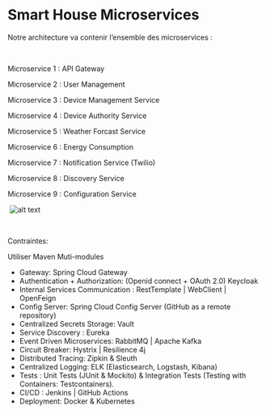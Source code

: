 # Smart House Microservices

Notre architecture va contenir l’ensemble des microservices :

​

Microservice 1 : API Gateway

Microservice 2 : User Management

Microservice 3 : Device Management Service

Microservice 4 : Device Authority Service

Microservice 5 : Weather Forcast Service

Microservice 6 : Energy Consumption

Microservice 7 : Notification Service (Twilio)

Microservice 8 : Discovery Service

Microservice 9 : Configuration Service

​
![alt text](https://simplonline-v3-prod.s3.eu-west-3.amazonaws.com/media/image/png/23252e23-f1d8-4229-b308-7d72410a7605.png)

​

Contraintes:

Utiliser Maven Muti-modules
* Gateway: Spring Cloud Gateway
* Authentication + Authorization: (Openid connect + OAuth 2.0) Keycloak
* Internal Services Communication : RestTemplate | WebClient | OpenFeign
* Config Server: Spring Cloud Config Server (GitHub as a remote repository)
* Centralized Secrets Storage: Vault
* Service Discovery : Eureka
* Event Driven Microservices: RabbitMQ | Apache Kafka
* Circuit Breaker: Hystrix | Resilience 4j
* Distributed Tracing: Zipkin & Sleuth
* Centralized Logging: ELK (Elasticsearch, Logstash, Kibana)
* Tests : Unit Tests (JUnit & Mockito) & Integration Tests (Testing with Containers: Testcontainers).
* CI/CD : Jenkins | GitHub Actions
* Deployment: Docker & Kubernetes